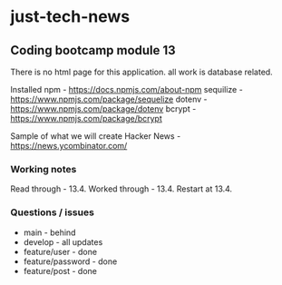 # just-tech-news

## Coding bootcamp module 13

There is no html page for this application. all work is database related.

Installed
npm - https://docs.npmjs.com/about-npm
sequilize - https://www.npmjs.com/package/sequelize
dotenv - https://www.npmjs.com/package/dotenv
bcrypt - https://www.npmjs.com/package/bcrypt

Sample of what we will create
Hacker News - https://news.ycombinator.com/

### Working notes

Read through - 13.4.
Worked through - 13.4.
Restart at 13.4.

### Questions / issues

- main - behind
- develop - all updates
- feature/user - done
- feature/password - done
- feature/post - done
